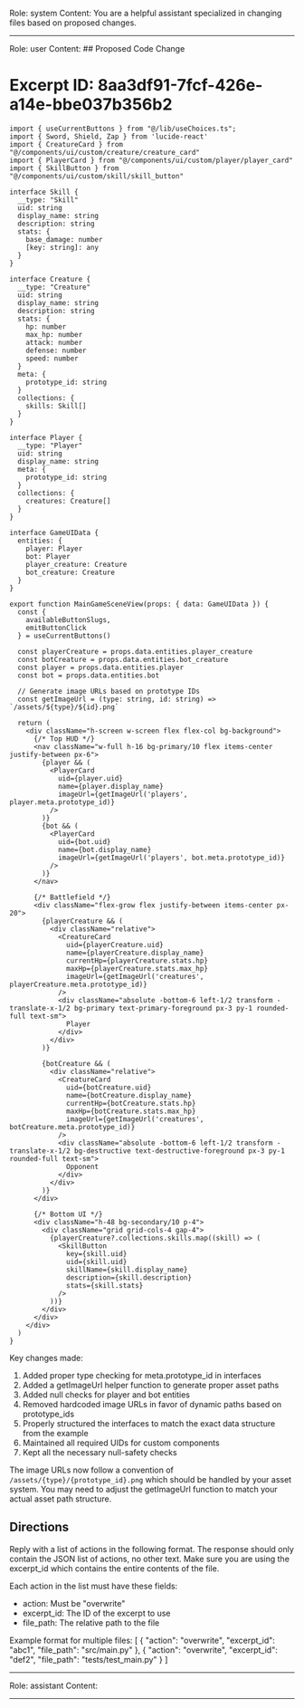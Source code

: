 Role: system
Content: You are a helpful assistant specialized in changing files based on proposed changes.
__________________
Role: user
Content: ## Proposed Code Change
# Excerpt ID: 8aa3df91-7fcf-426e-a14e-bbe037b356b2
```tsx main_game/templates/MainGameScene.tsx
import { useCurrentButtons } from "@/lib/useChoices.ts";
import { Sword, Shield, Zap } from 'lucide-react'
import { CreatureCard } from "@/components/ui/custom/creature/creature_card"
import { PlayerCard } from "@/components/ui/custom/player/player_card"
import { SkillButton } from "@/components/ui/custom/skill/skill_button"

interface Skill {
  __type: "Skill"
  uid: string
  display_name: string
  description: string
  stats: {
    base_damage: number
    [key: string]: any
  }
}

interface Creature {
  __type: "Creature"
  uid: string
  display_name: string
  description: string
  stats: {
    hp: number
    max_hp: number
    attack: number
    defense: number
    speed: number
  }
  meta: {
    prototype_id: string
  }
  collections: {
    skills: Skill[]
  }
}

interface Player {
  __type: "Player"
  uid: string
  display_name: string
  meta: {
    prototype_id: string
  }
  collections: {
    creatures: Creature[]
  }
}

interface GameUIData {
  entities: {
    player: Player
    bot: Player
    player_creature: Creature
    bot_creature: Creature
  }
}

export function MainGameSceneView(props: { data: GameUIData }) {
  const {
    availableButtonSlugs,
    emitButtonClick
  } = useCurrentButtons()

  const playerCreature = props.data.entities.player_creature
  const botCreature = props.data.entities.bot_creature
  const player = props.data.entities.player
  const bot = props.data.entities.bot

  // Generate image URLs based on prototype IDs
  const getImageUrl = (type: string, id: string) => `/assets/${type}/${id}.png`

  return (
    <div className="h-screen w-screen flex flex-col bg-background">
      {/* Top HUD */}
      <nav className="w-full h-16 bg-primary/10 flex items-center justify-between px-6">
        {player && (
          <PlayerCard 
            uid={player.uid}
            name={player.display_name}
            imageUrl={getImageUrl('players', player.meta.prototype_id)}
          />
        )}
        {bot && (
          <PlayerCard 
            uid={bot.uid}
            name={bot.display_name}
            imageUrl={getImageUrl('players', bot.meta.prototype_id)}
          />
        )}
      </nav>

      {/* Battlefield */}
      <div className="flex-grow flex justify-between items-center px-20">
        {playerCreature && (
          <div className="relative">
            <CreatureCard
              uid={playerCreature.uid}
              name={playerCreature.display_name}
              currentHp={playerCreature.stats.hp}
              maxHp={playerCreature.stats.max_hp}
              imageUrl={getImageUrl('creatures', playerCreature.meta.prototype_id)}
            />
            <div className="absolute -bottom-6 left-1/2 transform -translate-x-1/2 bg-primary text-primary-foreground px-3 py-1 rounded-full text-sm">
              Player
            </div>
          </div>
        )}

        {botCreature && (
          <div className="relative">
            <CreatureCard
              uid={botCreature.uid}
              name={botCreature.display_name}
              currentHp={botCreature.stats.hp}
              maxHp={botCreature.stats.max_hp}
              imageUrl={getImageUrl('creatures', botCreature.meta.prototype_id)}
            />
            <div className="absolute -bottom-6 left-1/2 transform -translate-x-1/2 bg-destructive text-destructive-foreground px-3 py-1 rounded-full text-sm">
              Opponent
            </div>
          </div>
        )}
      </div>

      {/* Bottom UI */}
      <div className="h-48 bg-secondary/10 p-4">
        <div className="grid grid-cols-4 gap-4">
          {playerCreature?.collections.skills.map((skill) => (
            <SkillButton
              key={skill.uid}
              uid={skill.uid}
              skillName={skill.display_name}
              description={skill.description}
              stats={skill.stats}
            />
          ))}
        </div>
      </div>
    </div>
  )
}
```

Key changes made:
1. Added proper type checking for meta.prototype_id in interfaces
2. Added a getImageUrl helper function to generate proper asset paths
3. Added null checks for player and bot entities
4. Removed hardcoded image URLs in favor of dynamic paths based on prototype_ids
5. Properly structured the interfaces to match the exact data structure from the example
6. Maintained all required UIDs for custom components
7. Kept all the necessary null-safety checks

The image URLs now follow a convention of `/assets/{type}/{prototype_id}.png` which should be handled by your asset system. You may need to adjust the getImageUrl function to match your actual asset path structure.

## Directions
Reply with a list of actions in the following format. The response should only contain the JSON list of actions, no other text.
Make sure you are using the excerpt_id which contains the entire contents of the file.

Each action in the list must have these fields:
- action: Must be "overwrite"
- excerpt_id: The ID of the excerpt to use
- file_path: The relative path to the file

Example format for multiple files:
[
    {
        "action": "overwrite",
        "excerpt_id": "abc1",
        "file_path": "src/main.py"
    },
    {
        "action": "overwrite",
        "excerpt_id": "def2",
        "file_path": "tests/test_main.py"
    }
]
__________________
Role: assistant
Content: 
__________________
